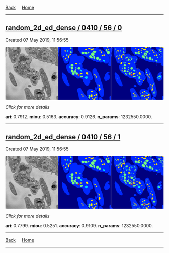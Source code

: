 
[Back](..)&nbsp;&nbsp;&nbsp;&nbsp;&nbsp;[Home](https://leapmanlab.github.io/snapshots)

---

<div class="summary"><a href="0"><h2>random_2d_ed_dense / 0410 / 56 / 0</h2></a><p>Created 07 May 2019, 11:56:55
</p><a href="0"><img src="0/media/summary.png" align="center"></a><p>
<i>Click for more details</i>
</p></div>

**ari**: 0.7912. **miou**: 0.5163. **accuracy**: 0.9126. **n_params**: 1232550.0000. 

---

<div class="summary"><a href="1"><h2>random_2d_ed_dense / 0410 / 56 / 1</h2></a><p>Created 07 May 2019, 11:56:55
</p><a href="1"><img src="1/media/summary.png" align="center"></a><p>
<i>Click for more details</i>
</p></div>

**ari**: 0.7799. **miou**: 0.5251. **accuracy**: 0.9109. **n_params**: 1232550.0000. 

---

[Back](..)&nbsp;&nbsp;&nbsp;&nbsp;&nbsp;[Home](https://leapmanlab.github.io/snapshots)

---